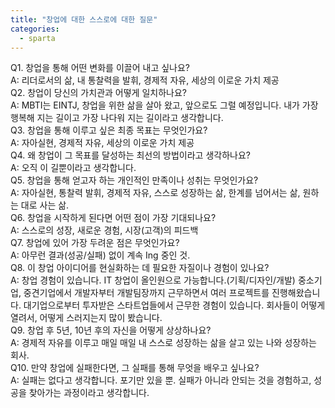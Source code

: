 ```yaml
---
title: "창업에 대한 스스로에 대한 질문"
categories: 
  - sparta
---
```


<div class="qa-section">
  <div class="question">
    Q1. 창업을 통해 어떤 변화를 이끌어 내고 싶나요?
  </div>
  <div class="answer">
    A: 리더로서의 삶, 내 통찰력을 발휘, 경제적 자유, 세상의 이로운 가치 제공
  </div>

  <div class="question">
    Q2. 창업이 당신의 가치관과 어떻게 일치하나요?
  </div>
  <div class="answer">
    A: MBTI는 EINTJ, 창업을 위한 삶을 살아 왔고, 앞으로도 그럴 예정입니다. 내가 가장 행복해 지는 길이고 가장 나다워 지는 길이라고 생각합니다.
  </div>

  <div class="question">
    Q3. 창업을 통해 이루고 싶은 최종 목표는 무엇인가요?
  </div>
  <div class="answer">
    A: 자아실현, 경제적 자유, 세상의 이로운 가치 제공
  </div>

  <div class="question">
    Q4. 왜 창업이 그 목표를 달성하는 최선의 방법이라고 생각하나요?
  </div>
  <div class="answer">
    A: 오직 이 길뿐이라고 생각합니다.
  </div>

  <div class="question">
    Q5. 창업을 통해 얻고자 하는 개인적인 만족이나 성취는 무엇인가요?
  </div>
  <div class="answer">
    A: 자아실현, 통찰력 발휘, 경제적 자유, 스스로 성장하는 삶, 한계를 넘어서는 삶, 원하는 대로 사는 삶.
  </div>

  <div class="question">
    Q6. 창업을 시작하게 된다면 어떤 점이 가장 기대되나요?
  </div>
  <div class="answer">
    A: 스스로의 성장, 새로운 경험, 시장(고객)의 피드백
  </div>

  <div class="question">
    Q7. 창업에 있어 가장 두려운 점은 무엇인가요?
  </div>
  <div class="answer">
    A: 아무런 결과(성공/실패) 없이 계속 Ing 중인 것.
  </div>

  <div class="question">
    Q8. 이 창업 아이디어를 현실화하는 데 필요한 자질이나 경험이 있나요?
  </div>
  <div class="answer">
    A: 창업 경험이 있습니다. IT 창업이 올인원으로 가능합니다.(기획/디자인/개발) 중소기업, 중견기업에서 개발자부터 개발팀장까지 근무하면서 여러 프로젝트를 진행해왔습니다. 대기업으로부터 투자받은 스타트업들에서 근무한 경험이 있습니다. 회사들이 어떻게 열려서, 어떻게 스러지는지 많이 봤습니다.
  </div>

  <div class="question">
    Q9. 창업 후 5년, 10년 후의 자신을 어떻게 상상하나요?
  </div>
  <div class="answer">
    A: 경제적 자유를 이루고 매일 매일 내 스스로 성장하는 삶을 살고 있는 나와 성장하는 회사.
  </div>

  <div class="question">
    Q10. 만약 창업에 실패한다면, 그 실패를 통해 무엇을 배우고 싶나요?
  </div>
  <div class="answer">
    A: 실패는 없다고 생각합니다. 포기만 있을 뿐. 실패가 아니라 안되는 것을 경험하고, 성공을 찾아가는 과정이라고 생각합니다.
  </div>
</div>


